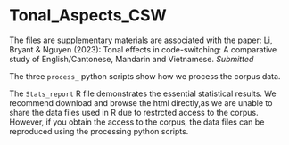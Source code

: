 # Tonal_Aspects_CSW

The files are supplementary materials are associated with the paper: Li, Bryant & Nguyen (2023): Tonal effects in code-switching: A  comparative study of English/Cantonese, Mandarin and Vietnamese. *Submitted*

The three `process_` python scripts show how we process the corpus data. 

The `Stats_report` R file demonstrates the essential statistical results. We recommend download and browse the html directly,as we are unable to share the data files used in R due to restrcted access to the corpus. However, if you obtain the access to the corpus, the data files can be reproduced using the processing python scripts.
